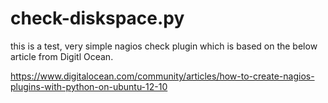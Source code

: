 check-diskspace.py
==================

this is a test, very simple nagios check plugin which is based on the below article from Digitl Ocean.

https://www.digitalocean.com/community/articles/how-to-create-nagios-plugins-with-python-on-ubuntu-12-10
